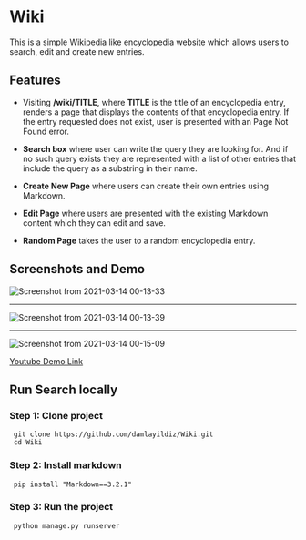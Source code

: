 # Wiki

This  is a simple Wikipedia like encyclopedia website which allows users to search, edit and create new entries.  

## Features 

- Visiting **/wiki/TITLE**, where **TITLE** is the title of an encyclopedia entry, renders a page that displays the contents of that encyclopedia entry. If the entry requested does not exist, user is presented with an Page Not Found error. 

- **Search box** where user can write the query they are looking for. And if no such query exists they are represented with a list of other entries that include the query as a substring in their name.
- **Create New Page** where users can create their own entries using Markdown.
- **Edit Page** where users are presented with the existing Markdown content which they can edit and save.  
- **Random Page** takes the user to a random encyclopedia entry.

## Screenshots and Demo
  
![Screenshot from 2021-03-14 00-13-33](https://user-images.githubusercontent.com/56313500/111044590-851b1600-845a-11eb-98f1-0e5ed41a9940.png)

---
![Screenshot from 2021-03-14 00-13-39](https://user-images.githubusercontent.com/56313500/111044596-89473380-845a-11eb-9e5c-757b6f12bc63.png)

---
![Screenshot from 2021-03-14 00-15-09](https://user-images.githubusercontent.com/56313500/111044603-8fd5ab00-845a-11eb-9662-e7a6e6f7718f.png)

[Youtube Demo Link](https://youtu.be/AJEdW9yDGYk)

## Run Search locally

### Step 1: Clone project
```
 git clone https://github.com/damlayildiz/Wiki.git
 cd Wiki 
 ```
 ### Step 2: Install markdown
```
 pip install "Markdown==3.2.1"
 ```
### Step 3: Run the project
```
 python manage.py runserver
 ```
